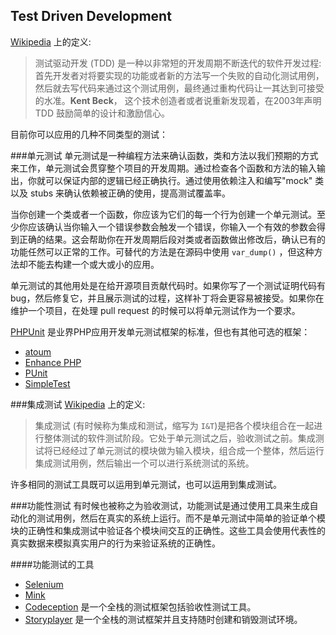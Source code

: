 ## Test Driven Development 
[Wikipedia](http://en.wikipedia.org/wiki/Test-driven_development) 上的定义:
> 测试驱动开发 (TDD) 是一种以非常短的开发周期不断迭代的软件开发过程:首先开发者对将要实现的功能或者新的方法写一个失败的自动化测试用例，然后就去写代码来通过这个测试用例，最终通过重构代码让一其达到可接受的水准。**Kent Beck**， 这个技术创造者或者说重新发现着，在2003年声明TDD 鼓励简单的设计和激励信心。

目前你可以应用的几种不同类型的测试：

###单元测试
单元测试是一种编程方法来确认函数，类和方法以我们预期的方式来工作，单元测试会贯穿整个项目的开发周期。通过检查各个函数和方法的输入输出，你就可以保证内部的逻辑已经正确执行。通过使用依赖注入和编写"mock" 类以及 stubs 来确认依赖被正确的使用，提高测试覆盖率。

当你创建一个类或者一个函数，你应该为它们的每一个行为创建一个单元测试。至少你应该确认当你输入一个错误参数会触发一个错误，你输入一个有效的参数会得到正确的结果。这会帮助你在开发周期后段对类或者函数做出修改后，确认已有的功能任然可以正常的工作。可替代的方法是在源码中使用 `var_dump()` ，但这种方法却不能去构建一个或大或小的应用。

单元测试的其他用处是在给开源项目贡献代码时。如果你写了一个测试证明代码有bug，然后修复它，并且展示测试的过程，这样补丁将会更容易被接受。如果你在维护一个项目，在处理 pull request 的时候可以将单元测试作为一个要求。

[PHPUnit](https://phpunit.de/) 是业界PHP应用开发单元测试框架的标准，但也有其他可选的框架：

- [atoum](https://github.com/atoum/atoum)
- [Enhance PHP](https://github.com/Enhance-PHP/Enhance-PHP)  
- [PUnit](http://punit.smf.me.uk/)
- [SimpleTest](http://simpletest.org/)

###集成测试
[Wikipedia](http://en.wikipedia.org/wiki/Test-driven_development) 上的定义:
> 集成测试 (有时候称为集成和测试，缩写为 `I&T`)是把各个模块组合在一起进行整体测试的软件测试阶段。它处于单元测试之后，验收测试之前。集成测试将已经经过了单元测试的模块做为输入模块，组合成一个整体，然后运行集成测试用例，然后输出一个可以进行系统测试的系统。

许多相同的测试工具既可以运用到单元测试，也可以运用到集成测试。

###功能性测试
有时候也被称之为验收测试，功能测试是通过使用工具来生成自动化的测试用例，然后在真实的系统上运行。而不是单元测试中简单的验证单个模块的正确性和集成测试中验证各个模块间交互的正确性。这些工具会使用代表性的真实数据来模拟真实用户的行为来验证系统的正确性。

####功能测试的工具

- [Selenium](http://docs.seleniumhq.org/)
- [Mink](http://mink.behat.org/en/latest/)
- [Codeception](http://codeception.com/) 是一个全栈的测试框架包括验收性测试工具。
- [Storyplayer](http://datasift.github.io/storyplayer/) 是一个全栈的测试框架并且支持随时创建和销毁测试环境。
